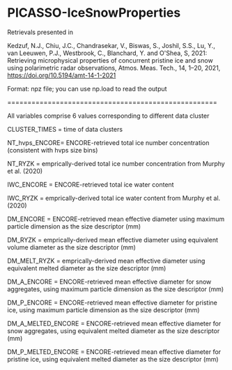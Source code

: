 # PICASSO-IceSnowProperties
Retrievals presented in 

Kedzuf, N.J., Chiu, J.C., Chandrasekar, V., Biswas, S., Joshil, S.S., Lu, Y., van Leeuwen, P.J., Westbrook, C., Blanchard, Y. and O'Shea, S, 2021: Retrieving microphysical properties of concurrent pristine ice and snow using polarimetric radar observations, Atmos. Meas. Tech., 14, 1–20, 2021, https://doi.org/10.5194/amt-14-1-2021

Format: npz file; you can use np.load to read the output

====================================================

All variables comprise 6 values corresponding to different data cluster

CLUSTER_TIMES = time of data clusters

NT_hvps_ENCORE= ENCORE-retrieved total ice number concentration (consistent with hvps size bins)

NT_RYZK       = emprically-derived total ice number concentration from Murphy et al. (2020)

IWC_ENCORE    = ENCORE-retrieved total ice water content

IWC_RYZK      = emprically-derived total ice water content from Murphy et al. (2020)

DM_ENCORE     = ENCORE-retrieved mean effective diameter using maximum particle dimension as the size descriptor (mm)

DM_RYZK       = emprically-derived mean effective diameter using equivalent volume diameter as the size descriptor (mm)

DM_MELT_RYZK  = emprically-derived mean effective diameter using equivalent melted diameter as the size descriptor (mm)

DM_A_ENCORE   = ENCORE-retrieved mean effective diameter for snow aggregates, using maximum particle dimension as the size descriptor (mm)

DM_P_ENCORE   = ENCORE-retrieved mean effective diameter for pristine ice, using maximum particle dimension as the size descriptor (mm)

DM_A_MELTED_ENCORE = ENCORE-retrieved mean effective diameter for snow aggregates, using equivalent melted diameter as the size descriptor (mm)

DM_P_MELTED_ENCORE = ENCORE-retrieved mean effective diameter for pristine ice, using equivalent melted diameter as the size descriptor (mm)
